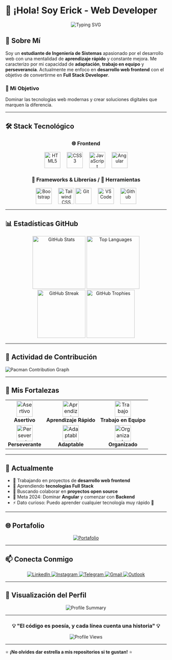 # 👋 ¡Hola! Soy Erick - Web Developer

<div align="center">
  <img src="https://readme-typing-svg.demolab.com?font=Fira+Code&size=30&duration=3000&pause=1000&color=00D9FF&center=true&vCenter=true&width=600&lines=Ingenier%C3%ADa+de+Sistemas;Desarrollador+Web+Jr;Aprendizaje+R%C3%A1pido+%F0%9F%9A%80;Futuro+Full+Stack+Developer" alt="Typing SVG" />
</div>

## 🚀 Sobre Mí

Soy un **estudiante de Ingeniería de Sistemas** apasionado por el desarrollo web con una mentalidad de **aprendizaje rápido** y constante mejora. Me caracterizo por mi capacidad de **adaptación**, **trabajo en equipo** y **perseverancia**. Actualmente me enfoco en **desarrollo web frontend** con el objetivo de convertirme en **Full Stack Developer**.

### 🎯 Mi Objetivo
Dominar las tecnologías web modernas y crear soluciones digitales que marquen la diferencia.

---

## 🛠️ Stack Tecnológico

<div align="center">

### 🌐 Frontend
<img src="https://cdn.jsdelivr.net/gh/devicons/devicon/icons/html5/html5-original.svg" height="50" alt="HTML5" />
<img width="12" />
<img src="https://cdn.jsdelivr.net/gh/devicons/devicon/icons/css3/css3-original.svg" height="50" alt="CSS3" />
<img width="12" />
<img src="https://cdn.jsdelivr.net/gh/devicons/devicon/icons/javascript/javascript-original.svg" height="50" alt="JavaScript" />
<img width="12" />
<img src="https://cdn.jsdelivr.net/gh/devicons/devicon/icons/angularjs/angularjs-plain.svg" height="50" alt="Angular" />

### 🎨 Frameworks & Librerías / 🔧 Herramientas
<img src="https://cdn.jsdelivr.net/gh/devicons/devicon/icons/bootstrap/bootstrap-original.svg" height="50" alt="Bootstrap" />
<img width="12" />
<img src="https://skillicons.dev/icons?i=tailwind" height="50" alt="Tailwind CSS" />
<img src="https://cdn.jsdelivr.net/gh/devicons/devicon/icons/git/git-original.svg" height="50" alt="Git" />
<img width="12" />
<img src="https://cdn.jsdelivr.net/gh/devicons/devicon/icons/vscode/vscode-original.svg" height="50" alt="VS Code" />
<img width="12" />
<img src="https://cdn.jsdelivr.net/gh/devicons/devicon/icons/github/github-original.svg" height="50" alt="Github" />

</div>

---

## 📊 Estadísticas GitHub

<div align="center">
  <img src="https://github-readme-stats.vercel.app/api?username=zErickSz&show_icons=true&theme=radical&hide_border=true&count_private=true" alt="GitHub Stats" height="165">
  <img src="https://github-readme-stats.vercel.app/api/top-langs/?username=zErickSz&layout=compact&theme=radical&hide_border=true" alt="Top Languages" height="165">
</div>

<div align="center">
  <img src="https://streak-stats.demolab.com?user=zErickSz&locale=en&mode=daily&theme=radical&hide_border=true&border_radius=5" alt="GitHub Streak" height="150">
  <img src="https://github-profile-trophy.vercel.app?username=zErickSz&theme=radical&column=-1&row=1&margin-w=8&margin-h=8&no-bg=false&no-frame=false" alt="GitHub Trophies" height="150">
</div>

---

## 🎨 Actividad de Contribución

<picture>
  <source media="(prefers-color-scheme: dark)" srcset="https://raw.githubusercontent.com/zErickSz/zErickSz/output/pacman-contribution-graph-dark.svg">
  <source media="(prefers-color-scheme: light)" srcset="https://raw.githubusercontent.com/zErickSz/zErickSz/output/pacman-contribution-graph.svg">
  <img alt="Pacman Contribution Graph" src="https://raw.githubusercontent.com/zErickSz/zErickSz/output/pacman-contribution-graph.svg">
</picture>

---

## 🌟 Mis Fortalezas

<div align="center">
  <table>
    <tr>
      <td align="center">
        <img src="https://img.icons8.com/external-flat-wichaiwi/64/000000/external-confidence-generation-z-flat-wichaiwi.png" alt="Asertivo" width="50"><br>
        <strong>Asertivo</strong>
      </td>
      <td align="center">
        <img src="https://img.icons8.com/color/64/000000/learning.png" alt="Aprendizaje Rápido" width="50"><br>
        <strong>Aprendizaje Rápido</strong>
      </td>
      <td align="center">
        <img src="https://img.icons8.com/color/64/000000/collaboration.png" alt="Trabajo en Equipo" width="50"><br>
        <strong>Trabajo en Equipo</strong>
      </td>
    </tr>
    <tr>
      <td align="center">
        <img src="https://img.icons8.com/color/64/000000/goal.png" alt="Perseverante" width="50"><br>
        <strong>Perseverante</strong>
      </td>
      <td align="center">
        <img src="https://img.icons8.com/color/64/000000/synchronize.png" alt="Adaptable" width="50"><br>
        <strong>Adaptable</strong>
      </td>
      <td align="center">
        <img src="https://img.icons8.com/color/64/000000/checklist.png" alt="Organizado" width="50"><br>
        <strong>Organizado</strong>
      </td>
    </tr>
  </table>
</div>

---

## 🎯 Actualmente

- 🔭 Trabajando en proyectos de **desarrollo web frontend**
- 🌱 Aprendiendo **tecnologías Full Stack**
- 👯 Buscando colaborar en **proyectos open source**
- 🥅 Meta 2024: Dominar **Angular** y comenzar con **Backend**
- ⚡ Dato curioso: Puedo aprender cualquier tecnología muy rápido 🚀

---

## 🌐 Portafolio

<div align="center">
  <a href="https://zericksz.github.io/Portafolio/" target="_blank">
    <img src="https://img.shields.io/badge/🌐_Visita_mi_Portafolio-FF6B6B?style=for-the-badge&logoColor=white" alt="Portafolio"/>
  </a>
</div>

---

## 📫 Conecta Conmigo

<div align="center">
  <a href="https://www.linkedin.com/in/ericksz/" target="_blank">
    <img src="https://img.shields.io/badge/LinkedIn-0077B5?style=for-the-badge&logo=linkedin&logoColor=white" alt="LinkedIn"/>
  </a>
  <a href="https://www.instagram.com/erick.tsk/" target="_blank">
    <img src="https://img.shields.io/badge/Instagram-E4405F?style=for-the-badge&logo=instagram&logoColor=white" alt="Instagram"/>
  </a>
  <a href="https://t.me/zErickSHz" target="_blank">
    <img src="https://img.shields.io/badge/Telegram-2CA5E0?style=for-the-badge&logo=telegram&logoColor=white" alt="Telegram"/>
  </a>
  <a href="mailto:ericksua0@gmail.com">
    <img src="https://img.shields.io/badge/Gmail-D14836?style=for-the-badge&logo=gmail&logoColor=white" alt="Gmail"/>
  </a>
  <a href="mailto:erick-sua@hotmail.com">
    <img src="https://img.shields.io/badge/Outlook-0078D4?style=for-the-badge&logo=microsoft-outlook&logoColor=white" alt="Outlook"/>
  </a>
</div>

---

## 🎨 Visualización del Perfil

<div align="center">
  <img src="https://github-profile-summary-cards.vercel.app/api/cards/profile-details?username=zErickSz&theme=radical" alt="Profile Summary"/>
</div>

---

<div align="center">
  <h3>💡 "El código es poesía, y cada línea cuenta una historia" 💡</h3>
  <img src="https://komarev.com/ghpvc/?username=zErickSz&color=blueviolet&style=flat-square&label=Visitantes+del+Perfil" alt="Profile Views"/>
</div>

---

⭐ **¡No olvides dar estrella a mis repositorios si te gustan!** ⭐
